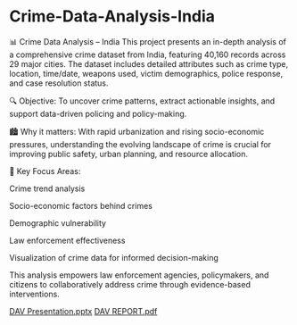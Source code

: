 # Crime-Data-Analysis-India

📊 Crime Data Analysis – India
This project presents an in-depth analysis of a comprehensive crime dataset from India, featuring 40,160 records across 29 major cities. The dataset includes detailed attributes such as crime type, location, time/date, weapons used, victim demographics, police response, and case resolution status.

🔍 Objective:
To uncover crime patterns, extract actionable insights, and support data-driven policing and policy-making.

🏙️ Why it matters:
With rapid urbanization and rising socio-economic pressures, understanding the evolving landscape of crime is crucial for improving public safety, urban planning, and resource allocation.

📌 Key Focus Areas:

Crime trend analysis

Socio-economic factors behind crimes

Demographic vulnerability

Law enforcement effectiveness

Visualization of crime data for informed decision-making

This analysis empowers law enforcement agencies, policymakers, and citizens to collaboratively address crime through evidence-based interventions.

[DAV Presentation.pptx](https://github.com/user-attachments/files/19920872/DAV.Presentation.pptx)
[DAV REPORT.pdf](https://github.com/user-attachments/files/19920876/DAV.REPORT.pdf)


